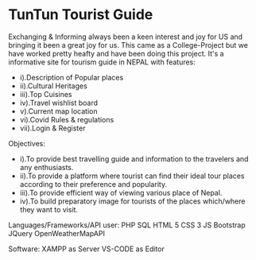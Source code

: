 # TunTun Tourist Guide
Exchanging & Informing always been a keen interest and joy for US and bringing it been a great joy for us.
This came as a College-Project but we have worked pretty heafty and have been doing this project.
It's a informative site for tourism guide in NEPAL with features:
          <ul>
        <li>  i).Description of Popular places</li>
         <li> ii).Cultural Heritages </li> 
         <li>  iii).Top Cuisines</li> 
        <li>   iv).Travel wishlist board</li> 
        <li>   v).Current map location</li> 
        <li>   vi).Covid Rules & regulations</li> 
         <li>  vii).Login & Register</li> 
          </ul>
Objectives:
          <ul>
          <li>  i).To provide best travelling guide and information to the travelers and any enthusiasts.</li> 
         <li>   ii).To provide a platform where tourist can find their ideal tour places according to their preference and popularity.</li> 
         <li>   iii).To provide efficient way of viewing various place of Nepal.</li> 
         <li>   iv).To build preparatory image for tourists of the places which/where they want to visit.</li> 
          </ul>

Languages/Frameworks/API user:
        PHP
        SQL
        HTML 5 
        CSS 3
        JS
        Bootstrap
        JQuery
        OpenWeatherMapAPI

Software:
        XAMPP as Server
        VS-CODE as Editor
